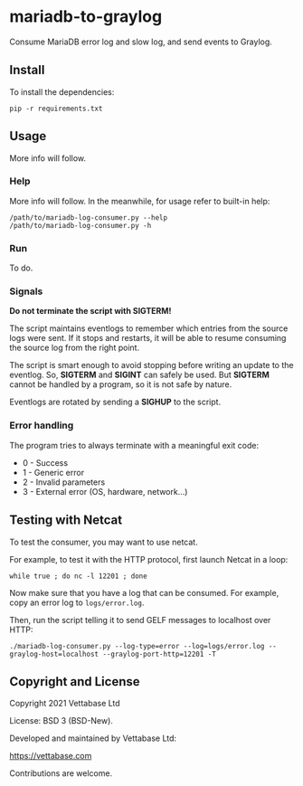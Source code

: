# mariadb-to-graylog

Consume MariaDB error log and slow log, and send events to Graylog.


## Install

To install the dependencies:

```
pip -r requirements.txt
```


## Usage

More info will follow.


### Help

More info will follow. In the meanwhile, for usage refer to built-in help:

```
/path/to/mariadb-log-consumer.py --help
/path/to/mariadb-log-consumer.py -h
```


### Run

To do.


### Signals

**Do not terminate the script with SIGTERM!**

The script maintains eventlogs to remember which entries from the source logs were sent.
If it stops and restarts, it will be able to resume consuming the source log from
the right point.

The script is smart enough to avoid stopping before writing an update to the eventlog.
So, **SIGTERM** and **SIGINT** can safely be used. But **SIGTERM** cannot be handled by
a program, so it is not safe by nature.

Eventlogs are rotated by sending a **SIGHUP** to the script.


### Error handling

The program tries to always terminate with a meaningful exit code:

- 0 - Success
- 1 - Generic error
- 2 - Invalid parameters
- 3 - External error (OS, hardware, network...)


## Testing with Netcat

To test the consumer, you may want to use netcat.

For example, to test it with the HTTP protocol, first launch Netcat in a loop:

```
while true ; do nc -l 12201 ; done
```

Now make sure that you have a log that can be consumed. For example, copy an error log
to `logs/error.log`.

Then, run the script telling it to send GELF messages to localhost over HTTP:

```
./mariadb-log-consumer.py --log-type=error --log=logs/error.log --graylog-host=localhost --graylog-port-http=12201 -T
```


## Copyright and License

Copyright  2021  Vettabase Ltd

License: BSD 3 (BSD-New).

Developed and maintained by Vettabase Ltd:

https://vettabase.com

Contributions are welcome.
